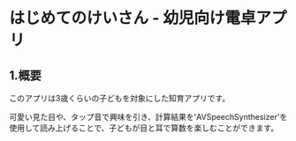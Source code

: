 # はじめてのけいさん - 幼児向け電卓アプリ

## 1.概要
このアプリは3歳くらいの子どもを対象にした知育アプリです。

可愛い見た目や、タップ音で興味を引き、計算結果を'AVSpeechSynthesizer'を使用して読み上げることで、子どもが目と耳で算数を楽しむことができます。
